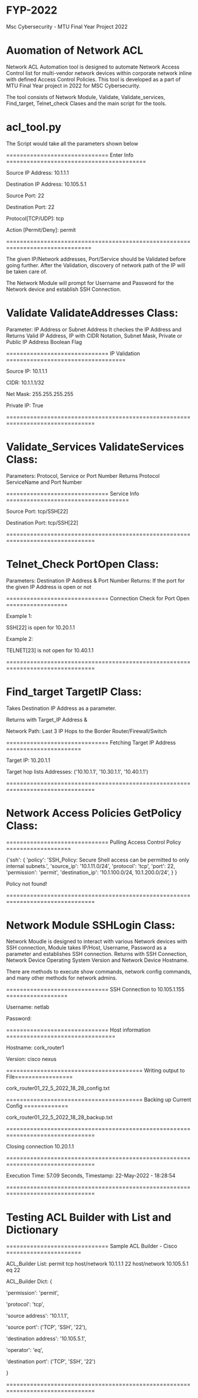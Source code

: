 # FYP-2022
Msc Cybersecurity - MTU Final Year Project 2022

# Auomation of Network ACL

Network ACL Automation tool is designed to automate Network Access Control list for multi-vendor network devices within corporate network inline with defined Access Control Policies. This tool is developed as a part of MTU Final Year project in 2022 for MSC Cybersecurity.

The tool consists of Network Module, Validate, Validate_services, Find_target, Telnet_check Clases and the main script for the tools.

# acl_tool.py

The Script would take all the parameters shown below

============================== Enter Info =========================================

Source IP Address: 10.1.1.1

Destination IP Address: 10.105.5.1

Source Port: 22

Destination Port: 22

Protocol[TCP/UDP]: tcp

Action [Permit/Deny]: permit

===============================================================================

The given IP/Network addresses, Port/Service should be Validated before going further.
After the Validation, discovery of network path of the IP will be taken care of.

The Network Module will prompt for Username and Password for the Network device and establish SSH Connection.

#  Validate ValidateAddresses Class:
Parameter: IP Address or Subnet Address
It checkes the IP Address and
Returns Valid IP Address, IP with CIDR  Notation, Subnet Mask, Private or Public IP Address Boolean Flag

============================== IP Validation ===================================

Source IP: 10.1.1.1

CIDR: 10.1.1.1/32

Net Mask: 255.255.255.255

Private IP: True

================================================================================

#  Validate_Services ValidateServices Class:
Parameters: Protocol, Service or Port Number
Returns Protocol ServiceName and Port Number

============================== Service Info ====================================

Source Port: tcp/SSH[22]

Destination Port: tcp/SSH[22]

================================================================================

#  Telnet_Check PortOpen Class:
Parameters: Destination IP Address & Port Number
Returns: If the port for the given IP Address is open or not

============================== Connection Check for Port Open ==================

Example 1:

SSH[22] is open for 10.20.1.1

Example 2:

TELNET[23] is not open for 10.40.1.1

================================================================================

#  Find_target TargetIP Class:
Takes Destination IP Address as a parameter.

Returns with Target_IP Address &

Network Path: Last 3 IP Hops to the Border Router/Firewall/Switch

============================== Fetching Target IP Address ======================

Target IP: 10.20.1.1

Target hop lists Addresses: ('10.10.1.1', '10.30.1.1', '10.40.1.1')

================================================================================

# Network Access Policies GetPolicy Class:

============================== Pulling Access Control Policy ===================

{'ssh':
        {
          'policy': 'SSH_Policy: Secure Shell access can be permitted to only internal subnets.',
          'source_ip': '10.1.11.0/24',
          'protocol': 'tcp',
          'port': 22,
          'permission': 'permit',
          'destination_ip': '10.1.100.0/24, 10.1.200.0/24',
        }
}

Policy not found!

================================================================================

#  Network Module SSHLogin Class:
Network Moudle is designed to interact with various Network devices with SSH connection, Module takes IP/Host, Username, Password as a parameter and establishes SSH connection.
Returns with SSH Connection, Network Device Operating System Version and Network Device Hostname.

There are methods to execute show commands, network config commands, and many other methods for network admins.

============================== SSH Connection to 10.105.1.155 ==================

Username: netlab

Password:

============================== Host information ================================

Hostname: cork_router1

Version: cisco nexus

======================================== Writing output to File=================

cork_router01_22_5_2022_18_28_config.txt

======================================== Backing up Current Config =============

cork_router01_22_5_2022_18_28_backup.txt

================================================================================

Closing connection 10.20.1.1

================================================================================

Execution Time: 57.09 Seconds, Timestamp: 22-May-2022 - 18:28:54

================================================================================

# Testing ACL Builder with List and Dictionary

============================== Sample ACL Builder - Cisco ======================

ACL_Builder List: permit tcp host/network 10.1.1.1 22 host/network 10.105.5.1 eq 22

ACL_Builder Dict:
{

  'permission': 'permit',

  'protocol': 'tcp',

  'source address': '10.1.1.1',

  'source port': ('TCP', 'SSH', '22'),

  'destination address': '10.105.5.1',

  'operator': 'eq',

  'destination port': ('TCP', 'SSH', '22')

 }

================================================================================

